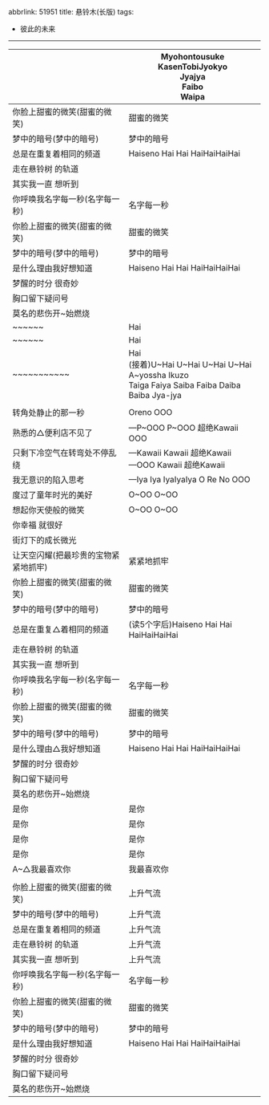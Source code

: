 abbrlink: 51951
title: 悬铃木(长版)
tags:
  - 彼此的未来
---
|      |Myohontousuke<br>KasenTobiJyokyo<br>Jyajya<br>Faibo<br>Waipa|
|--|--|
|你脸上甜蜜的微笑(甜蜜的微笑)|甜蜜的微笑|
|梦中的暗号(梦中的暗号)|梦中的暗号|
|总是在重复着相同的频道|Haiseno Hai Hai HaiHaiHaiHai|
|走在悬铃树 的轨道|      |
|其实我一直 想听到|      |
|你呼唤我名字每一秒(名字每一秒)|名字每一秒|
|你脸上甜蜜的微笑(甜蜜的微笑)|甜蜜的微笑|
|梦中的暗号(梦中的暗号)|梦中的暗号|
|是什么理由我好想知道|Haiseno Hai Hai HaiHaiHaiHai|
|梦醒的时分 很奇妙|      |
|胸口留下疑问号|      |
|莫名的悲伤开~始燃烧|      |
|~~~~~~|Hai|
|~~~~~~|Hai|
|~~~~~~~~~~~|Hai<br>(接着)U~Hai U~Hai U~Hai U~Hai<br>A~yossha Ikuzo<br>Taiga Faiya Saiba Faiba Daiba Baiba Jya-jya|
|      |      |
|转角处静止的那一秒|Oreno OOO|
|熟悉的△便利店不见了|—P~OOO P~OOO 超绝Kawaii OOO|
|只剩下冷空气在转弯处不停乱绕|—Kawaii Kawaii 超绝Kawaii<br>—OOO Kawaii 超绝Kawaii|
|我无意识的陷入思考|—Iya Iya IyaIyaIya O Re No OOO|
|度过了童年时光的美好|O~OO O~OO|
|想起你天使般的微笑|O~OO O~OO|
|你幸福 就很好|      |
|街灯下的成长微光|      |
|让天空闪耀(把最珍贵的宝物紧紧地抓牢)|紧紧地抓牢|
|你脸上甜蜜的微笑(甜蜜的微笑)|甜蜜的微笑|
|梦中的暗号(梦中的暗号)|梦中的暗号|
|总是在重复△着相同的频道|(读5个字后)Haiseno Hai Hai HaiHaiHaiHai|
|走在悬铃树 的轨道|      |
|其实我一直 想听到|      |
|你呼唤我名字每一秒(名字每一秒)|名字每一秒|
|你脸上甜蜜的微笑(甜蜜的微笑)|甜蜜的微笑|
|梦中的暗号(梦中的暗号)|梦中的暗号|
|是什么理由△我好想知道|Haiseno Hai Hai HaiHaiHaiHai|
|梦醒的时分 很奇妙|      |
|胸口留下疑问号|      |
|莫名的悲伤开~始燃烧|      |
|是你|是你|
|是你|是你|
|是你|是你|
|是你|是你|
|A~△我最喜欢你|我最喜欢你|
|      |      |
|你脸上甜蜜的微笑(甜蜜的微笑)|上升气流|
|梦中的暗号(梦中的暗号)|上升气流|
|总是在重复着相同的频道|上升气流|
|走在悬铃树 的轨道|上升气流|
|其实我一直 想听到|上升气流|
|你呼唤我名字每一秒(名字每一秒)|名字每一秒|
|你脸上甜蜜的微笑(甜蜜的微笑)|甜蜜的微笑|
|梦中的暗号(梦中的暗号)|梦中的暗号|
|是什么理由我好想知道|Haiseno Hai Hai HaiHaiHaiHai|
|梦醒的时分 很奇妙|      |
|胸口留下疑问号|      |
|莫名的悲伤开~始燃烧|      |